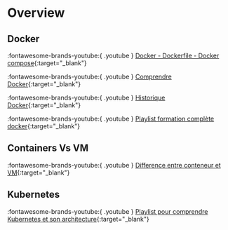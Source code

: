 # Overview

## Docker

:fontawesome-brands-youtube:{ .youtube } [Docker - Dockerfile - Docker compose](https://www.youtube.com/watch?v=mspEJzb8LC4){:target="_blank"}

:fontawesome-brands-youtube:{ .youtube } [Comprendre Docker](https://www.youtube.com/watch?v=caXHwYC3tq8){:target="_blank"}

<!--
:fontawesome-brands-youtube:{ .youtube } [Docker networks](https://www.youtube.com/watch?v=wQIyczrZNQM){:target="_blank"}
-->

:fontawesome-brands-youtube:{ .youtube } [Historique Docker](https://www.youtube.com/watch?v=KF9Awj74dMw){:target="_blank"}

:fontawesome-brands-youtube:{ .youtube } [Playlist formation complète docker](https://www.youtube.com/watch?v=GVogBCqrXck&list=PLn6POgpklwWq0iz59-px2z-qjDdZKEvWd){:target="_blank"}

## Containers Vs VM

:fontawesome-brands-youtube:{ .youtube } [Difference entre conteneur et VM](https://www.youtube.com/watch?v=kJrL9e5cfkE){:target="_blank"}


## Kubernetes

:fontawesome-brands-youtube:{ .youtube } [Playlist pour comprendre Kubernetes et son architecture](https://www.youtube.com/watch?v=33cKqzq8rM4&list=PLP0aqyZ5GFdk8dwNnBd77rWnsTCmP9wdE){:target="_blank"}
